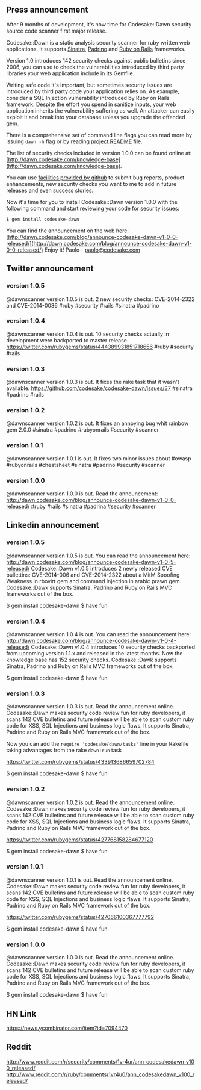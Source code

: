 
## Press announcement

After 9 months of development, it's now time for Codesake::Dawn security source
code scanner first major release.

Codesake::Dawn is a static analysis security scanner for ruby written web applications.
It supports [Sinatra](http://www.sinatrarb.com),
[Padrino](http://www.padrinorb.com) and [Ruby on Rails](http://rubyonrails.org)
frameworks. 

Version 1.0 introduces 142 security checks against public bulletins since 2006,
you can use to check the vulnerabilities introduced by third party libraries
your web application include in its Gemfile.

Writing safe code it's important, but sometimes security issues are introduced
by third party code your application relies on. As example, consider a SQL
Injection vulnerability introduced by Ruby on Rails framework. Despite the
effort you spend in sanitize inputs, your web application inherits the
vulnerability suffering as well. An attacker can easily exploit it and break
into your database unless you upgrade the offended gem.

There is a comprehensive set of command line flags you can read more by issuing
```dawn -h``` flag or by reading [project README](https://github.com/codesake/codesake-dawn/raw/master/README.md) file.

The list of security checks included in version 1.0.0 can be found online at:
[http://dawn.codesake.com/knowledge-base](http://dawn.codesake.com/knowledge-base).

You can use [facilities provided by
github](https://github.com/codesake/codesake-dawn/issues) to submit bug
reports, product enhancements, new security checks you want to me to add in
future releases and even success stories.

Now it's time for you to install Codesake::Dawn version 1.0.0 with the
following command and start reviewing your code for security issues:

``` 
$ gem install codesake-dawn
```

You can find the announcement on the web here: [http://dawn.codesake.com/blog/announce-codesake-dawn-v1-0-0-released/](http://dawn.codesake.com/blog/announce-codesake-dawn-v1-0-0-released/)
Enjoy it!
Paolo - paolo@codesake.com

## Twitter announcement

### version 1.0.5

@dawnscanner version 1.0.5 is out. 2 new security checks: CVE-2014-2322 and CVE-2014-0036 #ruby #security #rails #sinatra #padrino

### version 1.0.4

@dawnscanner version 1.0.4 is out. 10 security checks actually in development were backported to master release. https://twitter.com/rubygems/status/444389931851718656 #ruby #security #rails

### version 1.0.3

@dawnscanner version 1.0.3 is out. It fixes the rake task that it wasn't available. https://github.com/codesake/codesake-dawn/issues/37 #sinatra #padrino #rails

### version 1.0.2

@dawnscanner version 1.0.2 is out. It fixes an annoying bug whit rainbow gem 2.0.0 #sinatra #padrino #rubyonrails #security #scanner 

### version 1.0.1

@dawnscanner version 1.0.1 is out. It fixes two minor issues about #owasp #rubyonrails #cheatsheet #sinatra #padrino #security #scanner 

### version 1.0.0
@dawnscanner version 1.0.0 is out. Read the announcement: http://dawn.codesake.com/blog/announce-codesake-dawn-v1-0-0-released/ #ruby #rails #sinatra #padrina #security #scanner


## Linkedin announcement 

### version 1.0.5

@dawnscanner version 1.0.5 is out. You can read the announcement here: http://dawn.codesake.com/blog/announce-codesake-dawn-v1-0-5-released/
Codesake::Dawn v1.0.5 introduces 2 newly released CVE bullettins: CVE-2014-006 and CVE-2014-2322 about a MitM Spoofing Weakness in rbovirt gem and command injection in arabic prawn gem. Codesake::Dawk supports Sinatra, Padrino and Ruby on Rails MVC frameworks out of the box.

$ gem install codesake-dawn 
$ have fun

### version 1.0.4

@dawnscanner version 1.0.4 is out. You can read the announcement here: http://dawn.codesake.com/blog/announce-codesake-dawn-v1-0-4-released/
Codesake::Dawn v1.0.4 introduces 10 security checks backported from upcoming version 1.1.x and released in the latest months. Now the knowledge base has 152 security checks. Codesake::Dawk supports Sinatra, Padrino and Ruby on Rails MVC frameworks out of the box.

$ gem install codesake-dawn 
$ have fun

### version 1.0.3
@dawnscanner version 1.0.3 is out. Read the announcement online. Codesake::Dawn makes security code review fun for ruby developers, it scans 142 CVE bulletins and future release will be able to scan custom ruby code for XSS, SQL Injections and business logic flaws. It supports Sinatra, Padrino and Ruby on Rails MVC framework out of the box. 

Now you can add the ```require 'codesake/dawn/tasks'``` line in your Rakefile taking advantages from the rake ```dawn:run``` task

https://twitter.com/rubygems/status/433913686659702784

$ gem install codesake-dawn 
$ have fun

### version 1.0.2
@dawnscanner version 1.0.2 is out. Read the announcement online. Codesake::Dawn makes security code review fun for ruby developers, it scans 142 CVE bulletins and future release will be able to scan custom ruby code for XSS, SQL Injections and business logic flaws. It supports Sinatra, Padrino and Ruby on Rails MVC framework out of the box. 


https://twitter.com/rubygems/status/427768158284677120

$ gem install codesake-dawn 
$ have fun

### version 1.0.1
@dawnscanner version 1.0.1 is out. Read the announcement online. Codesake::Dawn makes security code review fun for ruby developers, it scans 142 CVE bulletins and future release will be able to scan custom ruby code for XSS, SQL Injections and business logic flaws. It supports Sinatra, Padrino and Ruby on Rails MVC framework out of the box. 

https://twitter.com/rubygems/status/427066100367777792

$ gem install codesake-dawn 
$ have fun

### version 1.0.0
@dawnscanner version 1.0.0 is out. Read the announcement online. Codesake::Dawn makes security code review fun for ruby developers, it scans 142 CVE bulletins and future release will be able to scan custom ruby code for XSS, SQL Injections and business logic flaws. It supports Sinatra, Padrino and Ruby on Rails MVC framework out of the box. 

$ gem install codesake-dawn 
$ have fun

## HN Link
https://news.ycombinator.com/item?id=7094470
## Reddit
http://www.reddit.com/r/security/comments/1vr4ur/ann_codesakedawn_v100_released/
http://www.reddit.com/r/ruby/comments/1vr4u0/ann_codesakedawn_v100_released/

